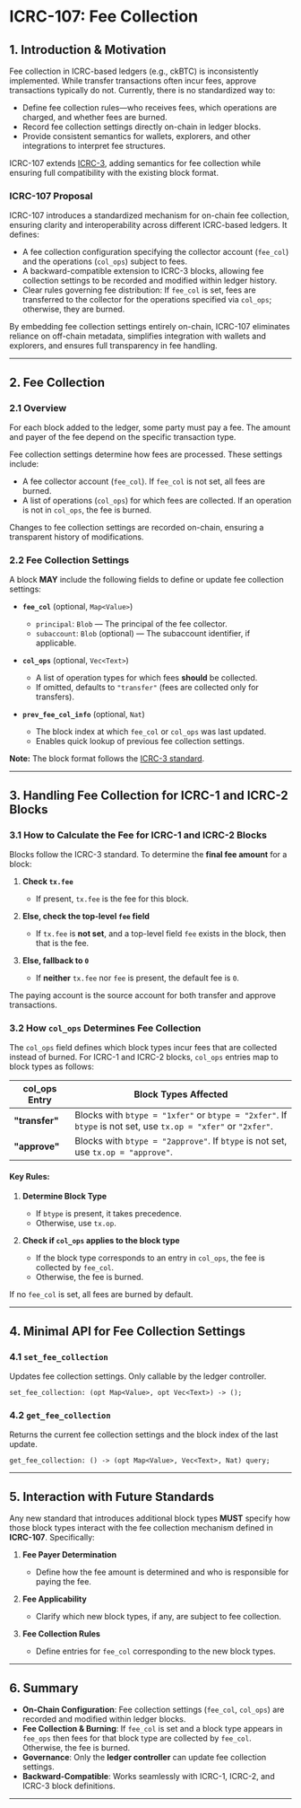 # ICRC-107: Fee Collection

## 1. Introduction & Motivation

Fee collection in ICRC-based ledgers (e.g., ckBTC) is inconsistently implemented. While transfer transactions often incur fees, approve transactions typically do not. Currently, there is no standardized way to:

- Define fee collection rules—who receives fees, which operations are charged, and whether fees are burned.
- Record fee collection settings directly on-chain in ledger blocks.
- Provide consistent semantics for wallets, explorers, and other integrations to interpret fee structures.

ICRC-107 extends [ICRC-3](https://github.com/dfinity/ICRC/blob/main/ICRCs/ICRC-3.md), adding semantics for fee collection while ensuring full compatibility with the existing block format. 

### ICRC-107 Proposal


ICRC-107 introduces a standardized mechanism for on-chain fee collection, ensuring clarity and interoperability across different ICRC-based ledgers. It defines:

- A fee collection configuration specifying the collector account (`fee_col`) and the operations (`col_ops`) subject to fees.
- A backward-compatible extension to ICRC-3 blocks, allowing fee collection settings to be recorded and modified within ledger history.
- Clear rules governing fee distribution: If `fee_col` is set, fees are transferred to the collector for the operations specified via `col_ops`; otherwise, they are burned.

By embedding fee collection settings entirely on-chain, ICRC-107 eliminates reliance on off-chain metadata, simplifies integration with wallets and explorers, and ensures full transparency in fee handling.

---

## 2. Fee Collection

### 2.1 Overview

For each block added to the ledger, some party must pay a fee. The amount and payer of the fee depend on the specific transaction type.

Fee collection settings determine how fees are processed. These settings include:

- A fee collector account (`fee_col`). If `fee_col` is not set, all fees are burned.
- A list of operations (`col_ops`) for which fees are collected. If an operation is not in `col_ops`, the fee is burned.

Changes to fee collection settings are recorded on-chain, ensuring a transparent history of modifications.

### 2.2 Fee Collection Settings

A block **MAY** include the following fields to define or update fee collection settings:

- **`fee_col`** (optional, `Map<Value>`)  
  - `principal`: `Blob` — The principal of the fee collector.  
  - `subaccount`: `Blob` (optional) — The subaccount identifier, if applicable.  

- **`col_ops`** (optional, `Vec<Text>`)  
  - A list of operation types for which fees **should** be collected.  
  - If omitted, defaults to `"transfer"` (fees are collected only for transfers).  

- **`prev_fee_col_info`** (optional, `Nat`)  
  - The block index at which `fee_col` or `col_ops` was last updated.  
  - Enables quick lookup of previous fee collection settings.

**Note:** The block format follows the [ICRC-3 standard](https://github.com/dfinity/ICRC/blob/main/ICRCs/ICRC-3.md).

---

## 3. Handling Fee Collection for ICRC-1 and ICRC-2 Blocks

### 3.1 How to Calculate the Fee for ICRC-1 and ICRC-2 Blocks

Blocks follow the ICRC-3 standard. To determine the **final fee amount** for a block:

1. **Check `tx.fee`**  
   - If present, `tx.fee` is the fee for this block.

2. **Else, check the top-level `fee` field**  
   - If `tx.fee` is **not set**, and a top-level field `fee` exists in the block, then that is the fee.

3. **Else, fallback to `0`**  
   - If **neither** `tx.fee` nor `fee` is present, the default fee is `0`.

The paying account is the source account for both transfer and approve transactions.

### 3.2 How `col_ops` Determines Fee Collection

The `col_ops` field defines which block types incur fees that are collected instead of burned. For ICRC-1 and ICRC-2 blocks, `col_ops` entries map to block types as follows:

| **col_ops Entry** | **Block Types Affected** |
|-------------------|--------------------------|
| **"transfer"**    | Blocks with `btype = "1xfer"` or `btype = "2xfer"`. If `btype` is not set, use `tx.op = "xfer"` or `"2xfer"`. |
| **"approve"**     | Blocks with `btype = "2approve"`. If `btype` is not set, use `tx.op = "approve"`. |

#### Key Rules:

1. **Determine Block Type**  
   - If `btype` is present, it takes precedence.
   - Otherwise, use `tx.op`.

2. **Check if `col_ops` applies to the block type**  
   - If the block type corresponds to an entry in `col_ops`, the fee is collected by `fee_col`.
   - Otherwise, the fee is burned.

If no `fee_col` is set, all fees are burned by default.

---

## 4. Minimal API for Fee Collection Settings

### 4.1 `set_fee_collection`

Updates fee collection settings. Only callable by the ledger controller.

```
set_fee_collection: (opt Map<Value>, opt Vec<Text>) -> ();
```

### 4.2 `get_fee_collection`

Returns the current fee collection settings and the block index of the last update.

```
get_fee_collection: () -> (opt Map<Value>, Vec<Text>, Nat) query;
```

---

## 5. Interaction with Future Standards

Any new standard that introduces additional block types **MUST** specify how those block types interact with the fee collection mechanism defined in **ICRC-107**. Specifically:

1. **Fee Payer Determination**  
   - Define how the fee amount is determined and who is responsible for paying the fee.

2. **Fee Applicability**  
   - Clarify which new block types, if any, are subject to fee collection.

3. **Fee Collection Rules**  
   - Define entries for `fee_col` corresponding to the new block types.

---





## 6. Summary

- **On-Chain Configuration**: Fee collection settings (`fee_col`, `col_ops`) are recorded and modified within ledger blocks.
- **Fee Collection & Burning**: If `fee_col` is set and a block type  appears in `fee_ops` then fees for that block type are collected by `fee_col`. Otherwise, the fee is burned.
- **Governance**: Only the **ledger controller** can update fee collection settings.
- **Backward-Compatible**: Works seamlessly with ICRC-1, ICRC-2, and ICRC-3 block definitions.


---
